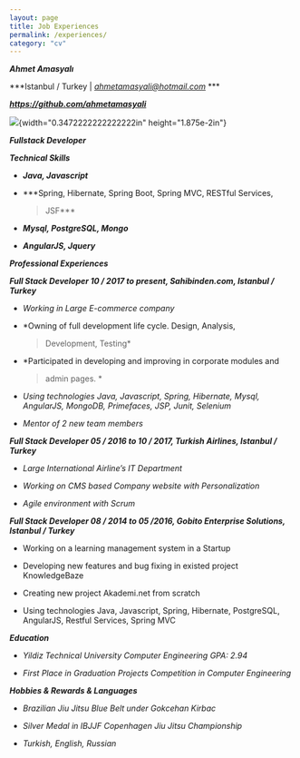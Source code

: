 ```yaml
---
layout: page
title: Job Experiences
permalink: /experiences/
category: "cv"
---
```

***Ahmet Amasyalı***

***Istanbul / Turkey |
[*ahmetamasyali@hotmail.com*](mailto:ahmetamasyali@hotmail.com) ***

***https://github.com/ahmetamasyali***

![](media/image1.png){width="0.3472222222222222in" height="1.875e-2in"}

***Fullstack Developer***

***Technical Skills***

-   ***Java, Javascript***

-   ***Spring, Hibernate, Spring Boot, Spring MVC, RESTful Services,
    > JSF***

-   ***Mysql, PostgreSQL, Mongo***

-   ***AngularJS, Jquery***

***Professional Experiences***

***Full Stack Developer 10 / 2017 to present, Sahibinden.com, Istanbul /
Turkey***

-   *Working in Large E-commerce company*

-   *Owning of full development life cycle. Design, Analysis,
    > Development, Testing*

-   *Participated in developing and improving in corporate modules and
    > admin pages. *

-   *Using technologies Java, Javascript, Spring, Hibernate, Mysql,
    AngularJS, MongoDB, Primefaces, JSP, Junit, Selenium*

-   *Mentor of 2 new team members*

***Full Stack Developer 05 / 2016 to 10 / 2017, Turkish Airlines,
Istanbul / Turkey***

-   *Large International Airline’s IT Department*

-   *Working on CMS based Company website with Personalization*

-   *Agile environment with Scrum*

***Full Stack Developer 08 / 2014 to 05 /2016, Gobito Enterprise
Solutions, Istanbul / Turkey***

-   Working on a learning management system in a Startup

-   Developing new features and bug fixing in existed project
    KnowledgeBaze

-   Creating new project Akademi.net from scratch

-   Using technologies Java, Javascript, Spring, Hibernate, PostgreSQL,
    AngularJS, Restful Services, Spring MVC

***Education***

-   *Yildiz Technical University Computer Engineering GPA: 2.94*

-   *First Place in Graduation Projects Competition in Computer
    Engineering*

***Hobbies & Rewards & Languages***

-   *Brazilian Jiu Jitsu Blue Belt under Gokcehan Kirbac*

<!-- -->

-   *Silver Medal in IBJJF Copenhagen Jiu Jitsu Championship*

-   *Turkish, English, Russian*


